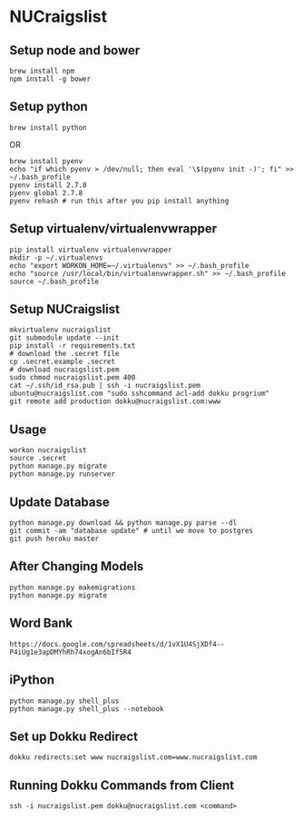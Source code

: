 # NUCraigslist

## Setup node and bower
```
brew install npm
npm install -g bower
```

## Setup python
```
brew install python
```
OR
```
brew install pyenv
echo "if which pyenv > /dev/null; then eval '\$(pyenv init -)'; fi" >> ~/.bash_profile
pyenv install 2.7.8
pyenv global 2.7.8
pyenv rehash # run this after you pip install anything
```

## Setup virtualenv/virtualenvwrapper
```
pip install virtualenv virtualenvwrapper
mkdir -p ~/.virtualenvs
echo "export WORKON_HOME=~/.virtualenvs" >> ~/.bash_profile
echo "source /usr/local/bin/virtualenvwrapper.sh" >> ~/.bash_profile
source ~/.bash_profile
```

## Setup NUCraigslist
```
mkvirtualenv nucraigslist
git submodule update --init
pip install -r requirements.txt
# download the .secret file
cp .secret.example .secret
# download nucraigslist.pem
sudo chmod nucraigslist.pem 400
cat ~/.ssh/id_rsa.pub | ssh -i nucraigslist.pem ubuntu@nucraigslist.com "sudo sshcommand acl-add dokku progrium"
git remote add production dokku@nucraigslist.com:www
```

## Usage
```
workon nucraigslist
source .secret
python manage.py migrate
python manage.py runserver
```

## Update Database
```
python manage.py download && python manage.py parse --dl
git commit -am "database update" # until we move to postgres
git push heroku master
```

## After Changing Models
```
python manage.py makemigrations
python manage.py migrate
```

## Word Bank
```
https://docs.google.com/spreadsheets/d/1vX1U4SjXDf4--P4iUg1e3apDMYhRh74xogAn6bIf5R4
```

## iPython
```
python manage.py shell_plus
python manage.py shell_plus --notebook
```

## Set up Dokku Redirect
```
dokku redirects:set www nucraigslist.com=www.nucraigslist.com
```

## Running Dokku Commands from Client
```
ssh -i nucraigslist.pem dokku@nucraigslist.com <command>
```